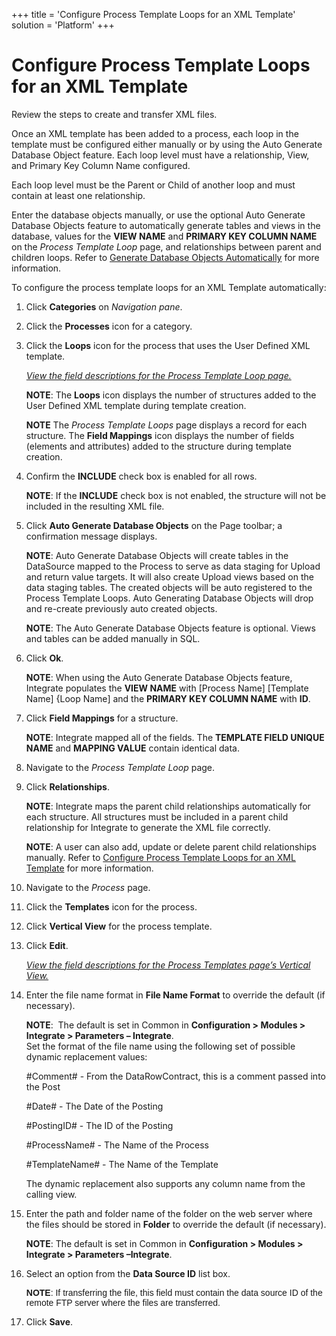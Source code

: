 +++
title = 'Configure Process Template Loops for an XML Template'
solution = 'Platform'
+++

# Configure Process Template Loops for an XML Template

<span id="Create and Transfer XML files Steps" class="popUpLink">Review
the steps to create and transfer XML files. </span>

Once an XML template has been added to a process, each loop in the
template must be configured either manually or by using the Auto
Generate Database Object feature. Each loop level must have a
relationship, View, and Primary Key Column Name configured.

Each loop level must be the Parent or Child of another loop and must
contain at least one relationship.

Enter the database objects manually, or use the optional Auto Generate
Database Objects feature to automatically generate tables and views in
the database, values for the **VIEW NAME** and **PRIMARY KEY COLUMN
NAME** on the *Process Template Loop* page, and relationships between
parent and children loops. Refer to [Generate Database Objects
Automatically](Generate_Database_Objects_Automatically) for more
information.

To configure the process template loops for an XML Template
automatically:

1.  Click **Categories** on *Navigation pane*.

2.  Click the **Processes** icon for a category.

3.  Click the **Loops** icon for the process that uses the User Defined
    XML template.
    
    *[View the field descriptions for the Process Template Loop
    page.](../Page_Desc/Process_Template_Loop)*
    
    **NOTE**: The **Loops** icon displays the number of structures added
    to the User Defined XML template during template creation.
    
    **NOTE** The *Process Template Loops* page displays a record for
    each structure. The **Field Mappings** icon displays the number of
    fields (elements and attributes) added to the structure during
    template creation.

4.  Confirm the **INCLUDE** check box is enabled for all rows.
    
    **NOTE**: If the **INCLUDE** check box is not enabled, the structure
    will not be included in the resulting XML file.

5.  Click **Auto Generate Database Objects** on the Page toolbar; a
    confirmation message displays.
    
    **NOTE**: Auto Generate Database Objects will create tables in the
    DataSource mapped to the Process to serve as data staging for Upload
    and return value targets. It will also create Upload views based on
    the data staging tables. The created objects will be auto registered
    to the Process Template Loops. Auto Generating Database Objects will
    drop and re-create previously auto created objects.
    
    **NOTE**: The Auto Generate Database Objects feature is optional.
    Views and tables can be added manually in SQL.

6.  Click **Ok**.
    
    **NOTE**: When using the Auto Generate Database Objects feature,
    Integrate populates the **VIEW NAME** with \[Process Name\]
    \[Template Name\] {Loop Name\] and the **PRIMARY KEY COLUMN NAME**
    with **ID**.

7.  Click **Field Mappings** for a structure.
    
    **NOTE**: Integrate mapped all of the fields. The **TEMPLATE FIELD
    UNIQUE NAME** and **MAPPING VALUE** contain identical data.

8.  Navigate to the *Process Template Loop* page.

9.  Click **Relationships**.
    
    **NOTE**: Integrate maps the parent child relationships
    automatically for each structure. All structures must be included in
    a parent child relationship for Integrate to generate the XML file
    correctly. 
    
    **NOTE**: A user can also add, update or delete parent child
    relationships manually. Refer to [Configure Process Template Loops
    for an XML Template](ConfigureProcessTemplateLoopsXML) for more
    information.

10. Navigate to the *Process* page.

11. Click the **Templates** icon for the process.

12. Click **Vertical View** for the process template.

13. Click **Edit**.
    
    *[View the field descriptions for the Process Templates page’s
    Vertical
    View.](../Page_Desc/Process_Templates_H#Process_Templates_V)*

14. Enter the file name format in **File Name Format** to override the
    default (if necessary).
    
    **NOTE**:  The default is set in Common in **Configuration \>
    Modules \> Integrate \> Parameters – Integrate**.  
    Set the format of the file name using the following set of possible
    dynamic replacement values:
    
    \#Comment\# - From the DataRowContract, this is a comment passed
    into the Post
    
    \#Date\# - The Date of the Posting
    
    \#PostingID\# - The ID of the Posting
    
    \#ProcessName\# - The Name of the Process
    
    \#TemplateName\# - The Name of the Template
    
    The dynamic replacement also supports any column name from the
    calling view.

15. Enter the path and folder name of the folder on the web server where
    the files should be stored in **Folder** to override the default (if
    necessary).
    
    **NOTE**: The default is set in Common in **Configuration \> Modules
    \> Integrate \> Parameters –Integrate**.

16. Select an option from the **Data Source ID** list box.
    
    <span style="font-family: Arial, sans-serif;">**NOTE**: If
    transferring the file, this field must contain the data source ID of
    the remote FTP server where the files are transferred. </span>

17. Click **Save**.
